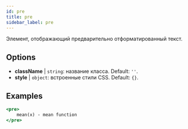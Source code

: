 ```yaml
---
id: pre
title: pre
sidebar_label: pre
---
```


Элемент, отображающий предварительно отформатированный текст.

## Options

* __className__ | `string`: название класса. Default: `''`.
* __style__ | `object`: встроенные стили CSS. Default: `{}`.


## Examples

```jsx live
<pre>
    mean(x) - mean function
</pre>
```


